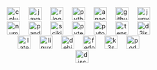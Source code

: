 <div align="center">
  <img src="https://img.shields.io/badge/C++-00599C?logo=cplusplus&logoColor=white&style=for-the-badge" height="30" alt="cplusplus logo" />
  <img width="12" />
  <img src="https://img.shields.io/badge/Java-007396?logo=coffeescript&logoColor=white&style=for-the-badge" height="30" alt="java logo" />
  <img width="12" />
  <img src="https://img.shields.io/badge/R-276DC3?logo=r&logoColor=white&style=for-the-badge" height="30" alt="r logo" />
  <img width="12" />
  <img src="https://img.shields.io/badge/Python-3776AB?logo=python&logoColor=white&style=for-the-badge" height="30" alt="python logo" />
  <img width="12" />
  <img src="https://img.shields.io/badge/Anaconda-44A833?logo=anaconda&logoColor=white&style=for-the-badge" height="30" alt="anaconda logo" />
  <img width="12" />
  <img src="https://img.shields.io/badge/GitHub-181717?logo=github&logoColor=white&style=for-the-badge" height="30" alt="github logo" />
  <img width="12" />
  <img src="https://img.shields.io/badge/Jupyter-F37626?logo=jupyter&logoColor=black&style=for-the-badge" height="30" alt="jupyter logo" />
  <img width="12" /><br>
  <img src="https://img.shields.io/badge/NumPy-013243?logo=numpy&logoColor=white&style=for-the-badge" height="30" alt="numpy logo" />
  <img width="12" />
  <img src="https://img.shields.io/badge/pandas-150458?logo=pandas&logoColor=white&style=for-the-badge" height="30" alt="pandas logo" />
  <img width="12" />
  <img src="https://img.shields.io/badge/Scikit-F7931E?logo=scikitlearn&logoColor=white&style=for-the-badge" height="30" alt="scikit-learn logo" />
  <img width="12" />
  <img src="https://img.shields.io/badge/Pytest-0A9EDC?logo=pytest&logoColor=white&style=for-the-badge" height="30" alt="pytest logo" />
  <img width="12" />
  <img src="https://img.shields.io/badge/PyTorch-EE4C2C?logo=pytorch&logoColor=white&style=for-the-badge" height="30" alt="pytorch logo" />
  <img width="12" />
  <img src="https://img.shields.io/badge/TensorFlow-FF6F00?logo=tensorflow&logoColor=black&style=for-the-badge" height="30" alt="tensorflow logo" />
  <img width="12" />
  <img src="https://img.shields.io/badge/D3.js-F9A03C?logo=d3dotjs&logoColor=black&style=for-the-badge" height="30" alt="d3js logo" />
  <img width="12" /> <br>
  <img src="https://img.shields.io/badge/LaTeX-008080?logo=latex&logoColor=white&style=for-the-badge" height="30" alt="latex logo" />
  <img width="12" />
  <img src="https://img.shields.io/badge/Linux-FCC624?logo=linux&logoColor=black&style=for-the-badge" height="30" alt="linux logo" />
  <img width="12" />
  <!--<img src="https://img.shields.io/badge/Raspberry Pi-A22846?logo=raspberrypi&logoColor=white&style=for-the-badge" height="30" alt="raspberrypi logo" />
  <img width="12" />-->
  <img src="https://img.shields.io/badge/Debian-A81D33?logo=debian&logoColor=white&style=for-the-badge" height="30" alt="debian logo" />
  <img width="12" />
  <img src="https://img.shields.io/badge/Fedora-51A2DA?logo=fedora&logoColor=black&style=for-the-badge" height="30" alt="fedora logo" />
  <img width="12" />
  <img src="https://img.shields.io/badge/K3s-FFC61C?logo=k3s&logoColor=black&style=for-the-badge" height="30" alt="k3s logo" />
  <img width="12" />
  <img src="https://img.shields.io/badge/Podman-892CA0?logo=podman&logoColor=white&style=for-the-badge" height="30" alt="podman logo" />
  <img width="12" /><br>
  <img src="https://img.shields.io/badge/Discord-5865F2?logo=discord&logoColor=white&style=for-the-badge" height="30" alt="discord logo" />
</div>

